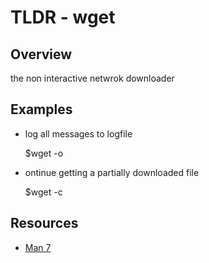 TLDR - wget
=====

Overview
--------

the non interactive netwrok downloader

Examples
--------

- log all messages to logfile 

    $wget -o

- ontinue getting a partially downloaded file

    $wget -c

Resources
---------

- [Man 7](http://man7.org/linux/man-pages/man1/wget.1.html)

